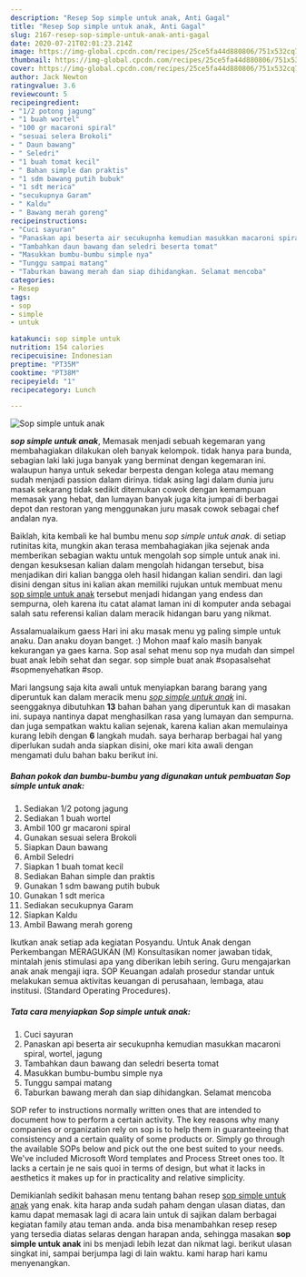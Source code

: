 ```yaml
---
description: "Resep Sop simple untuk anak, Anti Gagal"
title: "Resep Sop simple untuk anak, Anti Gagal"
slug: 2167-resep-sop-simple-untuk-anak-anti-gagal
date: 2020-07-21T02:01:23.214Z
image: https://img-global.cpcdn.com/recipes/25ce5fa44d880806/751x532cq70/sop-simple-untuk-anak-foto-resep-utama.jpg
thumbnail: https://img-global.cpcdn.com/recipes/25ce5fa44d880806/751x532cq70/sop-simple-untuk-anak-foto-resep-utama.jpg
cover: https://img-global.cpcdn.com/recipes/25ce5fa44d880806/751x532cq70/sop-simple-untuk-anak-foto-resep-utama.jpg
author: Jack Newton
ratingvalue: 3.6
reviewcount: 5
recipeingredient:
- "1/2 potong jagung"
- "1 buah wortel"
- "100 gr macaroni spiral"
- "sesuai selera Brokoli"
- " Daun bawang"
- " Seledri"
- "1 buah tomat kecil"
- " Bahan simple dan praktis"
- "1 sdm bawang putih bubuk"
- "1 sdt merica"
- "secukupnya Garam"
- " Kaldu"
- " Bawang merah goreng"
recipeinstructions:
- "Cuci sayuran"
- "Panaskan api beserta air secukupnha kemudian masukkan macaroni spiral, wortel, jagung"
- "Tambahkan daun bawang dan seledri beserta tomat"
- "Masukkan bumbu-bumbu simple nya"
- "Tunggu sampai matang"
- "Taburkan bawang merah dan siap dihidangkan. Selamat mencoba"
categories:
- Resep
tags:
- sop
- simple
- untuk

katakunci: sop simple untuk 
nutrition: 154 calories
recipecuisine: Indonesian
preptime: "PT35M"
cooktime: "PT38M"
recipeyield: "1"
recipecategory: Lunch

---
```



![Sop simple untuk anak](https://img-global.cpcdn.com/recipes/25ce5fa44d880806/751x532cq70/sop-simple-untuk-anak-foto-resep-utama.jpg)

<b><i>sop simple untuk anak</i></b>, Memasak menjadi sebuah kegemaran yang membahagiakan dilakukan oleh banyak kelompok. tidak hanya para bunda, sebagian laki laki juga banyak yang berminat dengan kegemaran ini. walaupun hanya untuk sekedar berpesta dengan kolega atau memang sudah menjadi passion dalam dirinya. tidak asing lagi dalam dunia juru masak sekarang tidak sedikit ditemukan cowok dengan kemampuan memasak yang hebat, dan lumayan banyak juga kita jumpai di berbagai depot dan restoran yang menggunakan juru masak cowok sebagai chef andalan nya.

Baiklah, kita kembali ke hal bumbu menu <i>sop simple untuk anak</i>. di setiap rutinitas kita, mungkin akan terasa membahagiakan jika sejenak anda memberikan sebagian waktu untuk mengolah sop simple untuk anak ini. dengan kesuksesan kalian dalam mengolah hidangan tersebut, bisa menjadikan diri kalian bangga oleh hasil hidangan kalian sendiri. dan lagi disini dengan situs ini kalian akan memiliki rujukan untuk membuat menu <u>sop simple untuk anak</u> tersebut menjadi hidangan yang endess dan sempurna, oleh karena itu catat alamat laman ini di komputer anda sebagai salah satu referensi kalian dalam meracik hidangan baru yang nikmat.

Assalamualaikum gaess Hari ini aku masak menu yg paling simple untuk anaku. Dan anaku doyan banget. :) Mohon maaf kalo masih banyak kekurangan ya gaes karna. Sop asal sehat menu sop nya mudah dan simpel buat anak lebih sehat dan segar. sop simple buat anak #sopasalsehat #sopmenyehatkan #sop.


Mari langsung saja kita awali untuk menyiapkan barang barang yang diperuntuk kan dalam meracik menu <u><i>sop simple untuk anak</i></u> ini. seenggaknya dibutuhkan <b>13</b> bahan bahan yang diperuntuk kan di masakan ini. supaya nantinya dapat menghasilkan rasa yang lumayan dan sempurna. dan juga sempatkan waktu kalian sejenak, karena kalian akan memulainya kurang lebih dengan <b>6</b> langkah mudah. saya berharap berbagai hal yang diperlukan sudah anda siapkan disini, oke mari kita awali dengan mengamati dulu bahan baku berikut ini.

<!--inarticleads1-->

##### Bahan pokok dan bumbu-bumbu yang digunakan untuk pembuatan Sop simple untuk anak:

1. Sediakan 1/2 potong jagung
1. Sediakan 1 buah wortel
1. Ambil 100 gr macaroni spiral
1. Gunakan sesuai selera Brokoli
1. Siapkan  Daun bawang
1. Ambil  Seledri
1. Siapkan 1 buah tomat kecil
1. Sediakan  Bahan simple dan praktis
1. Gunakan 1 sdm bawang putih bubuk
1. Gunakan 1 sdt merica
1. Sediakan secukupnya Garam
1. Siapkan  Kaldu
1. Ambil  Bawang merah goreng


Ikutkan anak setiap ada kegiatan Posyandu. Untuk Anak dengan Perkembangan MERAGUKAN (M) Konsultasikan nomer jawaban tidak, mintalah jenis stimulasi apa yang diberikan lebih sering. Guru mengajarkan anak anak mengaji iqra. SOP Keuangan adalah prosedur standar untuk melakukan semua aktivitas keuangan di perusahaan, lembaga, atau institusi. (Standard Operating Procedures). 

<!--inarticleads2-->

##### Tata cara menyiapkan Sop simple untuk anak:

1. Cuci sayuran
1. Panaskan api beserta air secukupnha kemudian masukkan macaroni spiral, wortel, jagung
1. Tambahkan daun bawang dan seledri beserta tomat
1. Masukkan bumbu-bumbu simple nya
1. Tunggu sampai matang
1. Taburkan bawang merah dan siap dihidangkan. Selamat mencoba


SOP refer to instructions normally written ones that are intended to document how to perform a certain activity. The key reasons why many companies or organization rely on sop is to help them in guaranteeing that consistency and a certain quality of some products or. Simply go through the available SOPs below and pick out the one best suited to your needs. We&#39;ve included Microsoft Word templates and Process Street ones too. It lacks a certain je ne sais quoi in terms of design, but what it lacks in aesthetics it makes up for in practicality and relative simplicity. 

Demikianlah sedikit bahasan menu tentang bahan resep <u>sop simple untuk anak</u> yang enak. kita harap anda sudah paham dengan ulasan diatas, dan kamu dapat memasak lagi di acara lain untuk di sajikan dalam berbagai kegiatan family atau teman anda. anda bisa menambahkan resep resep yang tersedia diatas selaras dengan harapan anda, sehingga masakan <b>sop simple untuk anak</b> ini bs menjadi lebih lezat dan nikmat lagi. berikut ulasan singkat ini, sampai berjumpa lagi di lain waktu. kami harap hari kamu menyenangkan.
